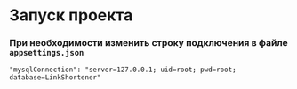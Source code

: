 # Запуск проекта
### При необходимости изменить строку подключения в файле `appsettings.json`
```
"mysqlConnection": "server=127.0.0.1; uid=root; pwd=root; database=LinkShortener"
```
